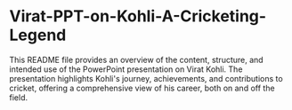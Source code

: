 # Virat-PPT-on-Kohli-A-Cricketing-Legend

This README file provides an overview of the content, structure, and intended use of the PowerPoint presentation on Virat Kohli. The presentation highlights Kohli's journey, achievements, and contributions to cricket, offering a comprehensive view of his career, both on and off the field.
